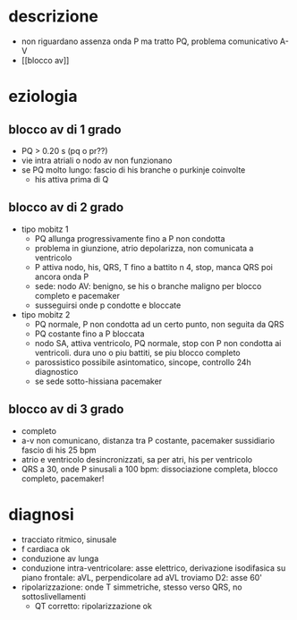 # descrizione
- non riguardano assenza onda P ma tratto PQ, problema comunicativo A-V
- [[blocco av]]

# eziologia
## blocco av di 1 grado
- PQ > 0.20 s (pq o pr??)
- vie intra atriali o nodo av non funzionano
- se PQ molto lungo: fascio di his branche o purkinje coinvolte
	- his attiva prima di Q
## blocco av di 2 grado
- tipo mobitz 1
	- PQ allunga progressivamente fino a P non condotta
	- problema in giunzione, atrio depolarizza, non comunicata a ventricolo
	- P attiva nodo, his, QRS, T fino a battito n 4, stop, manca QRS poi ancora onda P
	- sede: nodo AV: benigno, se his o branche maligno per blocco completo e pacemaker
	- susseguirsi onde p condotte e bloccate
- tipo mobitz 2
	- PQ normale, P non condotta ad un certo punto, non seguita da QRS
	-  PQ costante fino a P bloccata
	- nodo SA, attiva ventricolo, PQ normale, stop con P non condotta ai ventricoli. dura uno o piu battiti, se piu blocco completo
	- parossistico possibile asintomatico, sincope, controllo 24h diagnostico
	- se sede sotto-hissiana pacemaker
## blocco av di 3 grado
- completo
- a-v non comunicano, distanza tra P costante, pacemaker sussidiario fascio di his 25 bpm
- atrio e ventricolo desincronizzati, sa per atri, his per ventricolo
- QRS a 30, onde P sinusali a 100 bpm: dissociazione completa, blocco completo, pacemaker!

# diagnosi
- tracciato ritmico, sinusale
- f cardiaca ok
- conduzione av lunga
- conduzione intra-ventricolare: asse elettrico, derivazione isodifasica su piano frontale: aVL, perpendicolare ad aVL troviamo D2: asse 60'
- ripolarizzazione: onde T simmetriche, stesso verso QRS, no sottoslivellamenti
	- QT corretto: ripolarizzazione ok